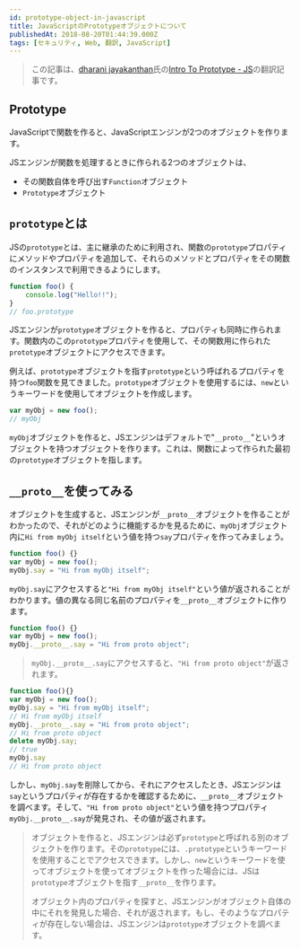 ```yaml
---
id: prototype-object-in-javascript
title: JavaScriptのPrototypeオブジェクトについて
publishedAt: 2018-08-20T01:44:39.000Z
tags: [セキュリティ, Web, 翻訳, JavaScript]
---
```


> この記事は、[dharani jayakanthan](https://dev.to/danny)氏の[Intro To Prototype - JS](https://dev.to/danny/intro-to-prototype---js-35a)の翻訳記事です。

## Prototype

JavaScriptで関数を作ると、JavaScriptエンジンが2つのオブジェクトを作ります。

JSエンジンが関数を処理するときに作られる2つのオブジェクトは、

- その関数自体を呼び出す`Function`オブジェクト
- `Prototype`オブジェクト

## `prototype`とは

JSの`prototype`とは、主に継承のために利用され、関数の`prototype`プロパティにメソッドやプロパティを追加して、それらのメソッドとプロパティをその関数のインスタンスで利用できるようにします。

```js
function foo() {
    console.log("Hello!!");
}
// foo.prototype
```

JSエンジンが`prototype`オブジェクトを作ると、プロパティも同時に作られます。関数内のこの`prototype`プロパティを使用して、その関数用に作られた`prototype`オブジェクトにアクセスできます。

例えば、`prototype`オブジェクトを指す`prototype`という呼ばれるプロパティを持つ`foo`関数を見てきました。`prototype`オブジェクトを使用するには、`new`というキーワードを使用してオブジェクトを作成します。

```js
var myObj = new foo();
// myObj
```

`myObj`オブジェクトを作ると、JSエンジンはデフォルトで"`__proto__`"というオブジェクトを持つオブジェクトを作ります。これは、関数によって作られた最初の`prototype`オブジェクトを指します。

## `__proto__`を使ってみる

オブジェクトを生成すると、JSエンジンが`__proto__`オブジェクトを作ることがわかったので、それがどのように機能するかを見るために、`myObj`オブジェクト内に`Hi from myObj itself`という値を持つ`say`プロパティを作ってみましょう。

```js
function foo() {}
var myObj = new foo();
myObj.say = "Hi from myObj itself";
```

`myObj.say`にアクセスすると`"Hi from myObj itself"`という値が返されることがわかります。値の異なる同じ名前のプロパティを`__proto__`オブジェクトに作ります。

```js
function foo() {}
var myObj = new foo();
myObj.__proto__.say = "Hi from proto object";
```

> `myObj.__proto__.say`にアクセスすると、`"Hi from proto object"`が返されます。

```js
function foo(){}
var myObj = new foo();
myObj.say = "Hi from myObj itself";
// Hi from myObj itself
myObj.__proto__.say = "Hi from proto object";
// Hi from proto object
delete myObj.say;
// true
myObj.say
// Hi from proto object
```

しかし、`myObj.say`を削除してから、それにアクセスしたとき、JSエンジンは`say`というプロパティが存在するかを確認するために、`__proto__`オブジェクトを調べます。そして、`"Hi from proto object"`という値を持つプロパティ`myObj.__proto__.say`が発見され、その値が返されます。

> オブジェクトを作ると、JSエンジンは必ず`prototype`と呼ばれる別のオブジェクトを作ります。その`prototype`には、`.prototype`というキーワードを使用することでアクセスできます。しかし、`new`というキーワードを使ってオブジェクトを使ってオブジェクトを作った場合には、JSは`prototype`オブジェクトを指す`__proto__`を作ります。
>
> オブジェクト内のプロパティを探すと、JSエンジンがオブジェクト自体の中にそれを発見した場合、それが返されます。もし、そのようなプロパティが存在しない場合は、JSエンジンは`prototype`オブジェクトを調べます。
